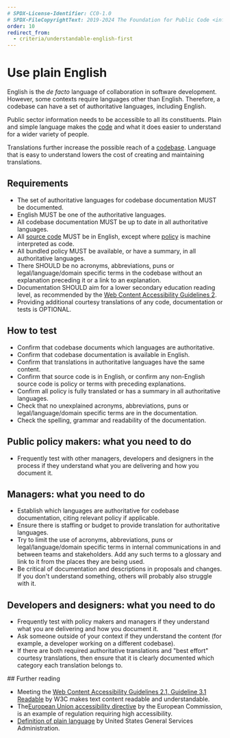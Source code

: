 ```yaml
---
# SPDX-License-Identifier: CC0-1.0
# SPDX-FileCopyrightText: 2019-2024 The Foundation for Public Code <info@publiccode.net>, https://standard.publiccode.net/AUTHORS
order: 10
redirect_from:
  - criteria/understandable-english-first
---
```

# Use plain English

English is the <i>de facto</i> language of collaboration in software development.
However, some contexts require languages other than English.
Therefore, a codebase can have a set of authoritative languages, including English.

Public sector information needs to be accessible to all its constituents.
Plain and simple language makes the [code](../glossary.md#code) and what it does easier to understand for a wider variety of people.

Translations further increase the possible reach of a [codebase](../glossary.md#codebase).
Language that is easy to understand lowers the cost of creating and maintaining translations.

## Requirements

* The set of authoritative languages for codebase documentation MUST be documented.
* English MUST be one of the authoritative languages.
* All codebase documentation MUST be up to date in all authoritative languages.
* All [source code](../glossary.md#source-code) MUST be in English, except where [policy](../glossary.md#policy) is machine interpreted as code.
* All bundled policy MUST be available, or have a summary, in all authoritative languages.
* There SHOULD be no acronyms, abbreviations, puns or legal/language/domain specific terms in the codebase without an explanation preceding it or a link to an explanation.
* Documentation SHOULD aim for a lower secondary education reading level, as recommended by the [Web Content Accessibility Guidelines 2](https://www.w3.org/WAI/WCAG22/quickref/?showtechniques=315#reading-level).
* Providing additional courtesy translations of any code, documentation or tests is OPTIONAL.

## How to test

* Confirm that codebase documents which languages are authoritative.
* Confirm that codebase documentation is available in English.
* Confirm that translations in authoritative languages have the same content.
* Confirm that source code is in English, or confirm any non-English source code is policy or terms with preceding explanations.
* Confirm all policy is fully translated or has a summary in all authoritative languages.
* Check that no unexplained acronyms, abbreviations, puns or legal/language/domain specific terms are in the documentation.
* Check the spelling, grammar and readability of the documentation.

## Public policy makers: what you need to do

* Frequently test with other managers, developers and designers in the process if they understand what you are delivering and how you document it.

## Managers: what you need to do

* Establish which languages are authoritative for codebase documentation, citing relevant policy if applicable.
* Ensure there is staffing or budget to provide translation for authoritative languages.
* Try to limit the use of acronyms, abbreviations, puns or legal/language/domain specific terms in internal communications in and between teams and stakeholders. Add any such terms to a glossary and link to it from the places they are being used.
* Be critical of documentation and descriptions in proposals and changes. If you don't understand something, others will probably also struggle with it.

## Developers and designers: what you need to do

* Frequently test with policy makers and managers if they understand what you are delivering and how you document it.
* Ask someone outside of your context if they understand the content (for example, a developer working on a different codebase).
* If there are both required authoritative translations and "best effort" courtesy translations, then ensure that it is clearly documented which category each translation belongs to.

<p style="page-break-after: always;"></p>
## Further reading

* Meeting the [Web Content Accessibility Guidelines 2.1, Guideline 3.1 Readable](https://www.w3.org/TR/WCAG21/#readable) by W3C makes text content readable and understandable.
* The[European Union accessibility directive](https://ec.europa.eu/digital-single-market/en/web-accessibility) by the European Commission, is an example of regulation requiring high accessibility.
* [Definition of plain language](https://www.plainlanguage.gov/about/definitions/) by United States General Services Administration.
